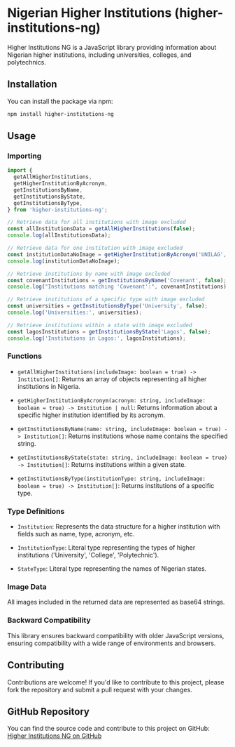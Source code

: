 # Nigerian Higher Institutions (higher-institutions-ng)

Higher Institutions NG is a JavaScript library providing information about Nigerian higher institutions, including universities, colleges, and polytechnics.

## Installation

You can install the package via npm:

```bash
npm install higher-institutions-ng
```

## Usage

### Importing

```javascript
import {
  getAllHigherInstitutions,
  getHigherInstitutionByAcronym,
  getInstitutionsByName,
  getInstitutionsByState,
  getInstitutionsByType,
} from 'higher-institutions-ng';

// Retrieve data for all institutions with image excluded
const allInstitutionsData = getAllHigherInstitutions(false);
console.log(allInstitutionsData);

// Retrieve data for one institution with image excluded
const institutionDataNoImage = getHigherInstitutionByAcronym('UNILAG', false);
console.log(institutionDataNoImage);

// Retrieve institutions by name with image excluded
const covenantInstitutions = getInstitutionsByName('Covenant', false);
console.log("Institutions matching 'Covenant':", covenantInstitutions);

// Retrieve institutions of a specific type with image excluded
const universities = getInstitutionsByType('University', false);
console.log('Universities:', universities);

// Retrieve institutions within a state with image excluded
const lagosInstitutions = getInstitutionsByState('Lagos', false);
console.log('Institutions in Lagos:', lagosInstitutions);
```

### Functions

- `getAllHigherInstitutions(includeImage: boolean = true) -> Institution[]`: Returns an array of objects representing all higher institutions in Nigeria.

- `getHigherInstitutionByAcronym(acronym: string, includeImage: boolean = true) -> Institution | null`: Returns information about a specific higher institution identified by its acronym.

- `getInstitutionsByName(name: string, includeImage: boolean = true) -> Institution[]`: Returns institutions whose name contains the specified string.

- `getInstitutionsByState(state: string, includeImage: boolean = true) -> Institution[]`: Returns institutions within a given state.

- `getInstitutionsByType(institutionType: string, includeImage: boolean = true) -> Institution[]`: Returns institutions of a specific type.

### Type Definitions

- `Institution`: Represents the data structure for a higher institution with fields such as name, type, acronym, etc.

- `InstitutionType`: Literal type representing the types of higher institutions ('University', 'College', 'Polytechnic').

- `StateType`: Literal type representing the names of Nigerian states.

### Image Data

All images included in the returned data are represented as base64 strings.

### Backward Compatibility

This library ensures backward compatibility with older JavaScript versions, ensuring compatibility with a wide range of environments and browsers.

## Contributing

Contributions are welcome! If you'd like to contribute to this project, please fork the repository and submit a pull request with your changes.

## GitHub Repository

You can find the source code and contribute to this project on GitHub: [Higher Institutions NG on GitHub](https://github.com/awesomegoodman/higher-institutions-ng/tree/main/npm)

